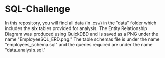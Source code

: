 # SQL-Challenge

In this repository, you will find all data (in .csv) in the "data" folder which includes the six tables provided for analysis. The Entity Relationship Diagram was produced using QuickDBD and is saved as a PNG under the name "EmployeeSQL_ERD.png." The table schemas file is under the name "employees_schema.sql" and the queries required are under the name "data_analysis.sql."

